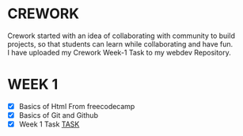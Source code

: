# **CREWORK** 
Crework started with an idea of collaborating with community to build projects, so that students can learn while collaborating and have fun. 
<br> I have uploaded my Crework Week-1 Task to my webdev Repository.

# **WEEK 1**
- [x] Basics of Html From freecodecamp
- [x] Basics of Git and Github
- [x] Week 1 Task [TASK](https://github.com/Shineuptillast/WEB_DEV/tree/main/WEEK_1_TASK_CRE)
